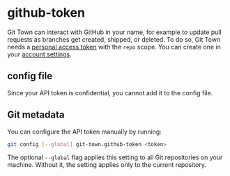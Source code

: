 # github-token

Git Town can interact with GitHub in your name, for example to update pull
requests as branches get created, shipped, or deleted. To do so, Git Town needs
a
[personal access token](https://docs.github.com/en/authentication/keeping-your-account-and-data-secure/creating-a-personal-access-token)
with the `repo` scope. You can create one in your
[account settings](https://github.com/settings/tokens/new).

## config file

Since your API token is confidential, you cannot add it to the config file.

## Git metadata

You can configure the API token manually by running:

```bash
git config [--global] git-town.github-token <token>
```

The optional `--global` flag applies this setting to all Git repositories on
your machine. Without it, the setting applies only to the current repository.
